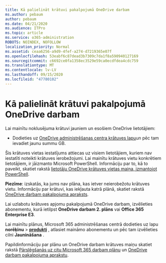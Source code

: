 ```yaml
---
title: Kā palielināt krātuvi pakalpojumā OneDrive darbam
ms.author: pebaum
author: pebaum
ms.date: 04/21/2020
ms.audience: ITPro
ms.topic: article
ms.service: o365-administration
ROBOTS: NOINDEX, NOFOLLOW
localization_priority: Normal
ms.assetid: ceaa6256-a9d9-4fef-a274-d7219365e07f
ms.openlocfilehash: 53eabf6c87dead3b7309c7da1f8a590940127169
ms.sourcegitcommit: c6692ce0fa1358ec3529e59ca0ecdfdea4cdc759
ms.translationtype: MT
ms.contentlocale: lv-LV
ms.lasthandoff: 09/15/2020
ms.locfileid: "47780102"
---
```

# <a name="how-to-increase-storage-in-onedrive-for-business"></a>Kā palielināt krātuvi pakalpojumā OneDrive darbam

Lai mainītu noklusējuma krātuvi jauniem un esošiem OneDrive lietotājiem:
  
- Dodieties uz [OneDrive administrēšanas centra krātuves lapu](https://admin.onedrive.com/?v=StorageSettings)un pēc tam ievadiet jaunu summu GB.

Šis krātuves vietas iestatījums attiecas uz visiem lietotājiem, kuriem nav iestatīti noteikti krātuves ierobežojumi. Lai mainītu krātuves vietu konkrētiem lietotājiem, ir jāizmanto Microsoft PowerShell. Informāciju par to, kā to paveikt, skatiet rakstā [lietotāju OneDrive krātuves vietas maiņa, izmantojot PowerShell](https://go.microsoft.com/fwlink/?linkid=866402).

**Piezīme**: izskatās, ka jums nav plāna, kas ietver neierobežotu krātuves vietu. Informāciju par krātuvi, kas iekļauta katrā plānā, skatiet rakstā [OneDrive darbam pakalpojuma apraksts](https://go.microsoft.com/fwlink/p/?LinkID=826071).
  
Lai uzlabotu krātuves apjomu pakalpojumā OneDrive darbam, izvēlieties abonementu, kurā ietilpst **OneDrive darbam 2. plāns** vai **Office 365 Enterprise E3**. 
  
Lai mainītu plānus, Microsoft 365 administrēšanas centrā dodieties uz lapu **norēķinu** \> **[produkti](https://go.microsoft.com/fwlink/p/?linkid=842054)** , atlasiet maināmo abonementu un pēc tam izvēlieties cilni **Jaunināšana** .
  
Papildinformāciju par plānu un OneDrive darbam krātuves maiņu skatiet rakstā [Pārslēgšanās uz citu Microsoft 365 darbam plānu](https://go.microsoft.com/fwlink/?LinkId=2031117) un [OneDrive darbam pakalpojuma aprakstu](https://go.microsoft.com/fwlink/p/?LinkId-2031122).